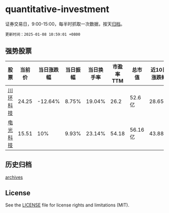 # quantitative-investment

证券交易日，9:00-15:00，每半时抓取一次数据，按天[归档](archives)。

`更新时间：2025-01-08 10:59:01 +0800`

## 强势股票

|股票|当前价|当日涨跌幅|当日振幅|当日换手率|市盈率TTM|总市值|近10日涨跌幅|
|----|----|----|----|----|----|----|----|
|[川环科技](https://xueqiu.com/S/SZ300547)|24.25|-12.64%|8.75%|19.04%|26.2|52.6亿|28.65%|
|[电光科技](https://xueqiu.com/S/SZ002730)|15.51|10%|9.93%|23.14%|54.18|56.16亿|43.88%|

## 历史归档

[archives](archives)

## License

See the [LICENSE](LICENSE) file for license rights and limitations (MIT).